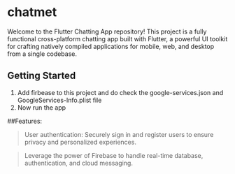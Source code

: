 # chatmet

Welcome to the Flutter Chatting App repository! This project is a fully functional cross-platform chatting app built with Flutter, a powerful UI toolkit for crafting natively compiled applications for mobile, web, and desktop from a single codebase.

## Getting Started

1) Add firbease to this project and do check the google-services.json and GoogleServices-Info.plist file
2) Now run the app

##Features:

> User authentication: Securely sign in and register users to ensure privacy and personalized experiences.

>  Leverage the power of Firebase to handle real-time database, authentication, and cloud messaging.
